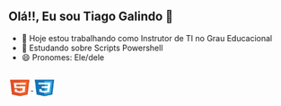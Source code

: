 ## Olá!!, Eu sou Tiago Galindo 👋
- 🔭 Hoje estou trabalhando como Instrutor de TI no Grau Educacional
- 🌱 Estudando sobre Scripts Powershell
- 😄 Pronomes: Ele/dele

<div style="display: inline_block"><br>
  <a href="https://github/TiagoGalindo40>
  <img align="center" alt="Tiago-Js" height="30" width="40" src="https://raw.githubusercontent.com/devicons/devicon/master/icons/javascript/javascript-plain.svg">
  <img align="center" alt="Tiago-HTML" height="30" width="40" src="https://raw.githubusercontent.com/devicons/devicon/master/icons/html5/html5-original.svg">
  <img align="center" alt="Tiago-CSS" height="30" width="40" src="https://raw.githubusercontent.com/devicons/devicon/master/icons/css3/css3-original.svg">
  <img aling="center" alt="Tiago-Powershell height="30" width="40" src="https://
  
</div>
